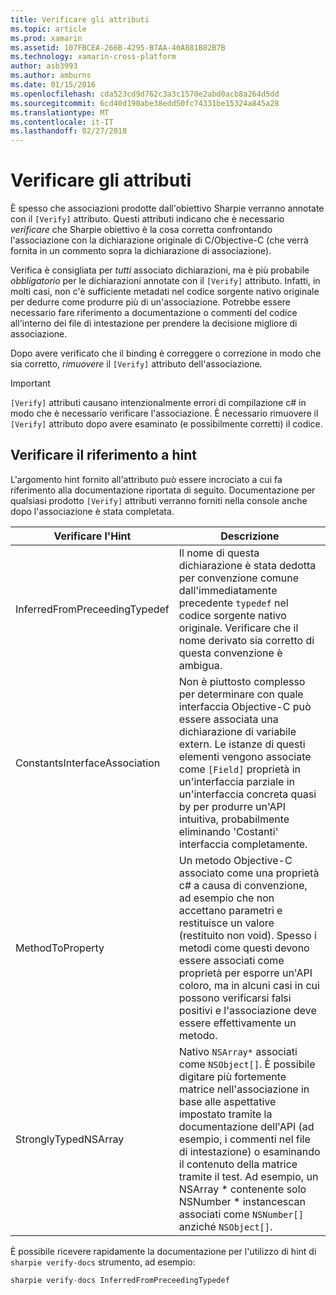 ```yaml
---
title: Verificare gli attributi
ms.topic: article
ms.prod: xamarin
ms.assetid: 107FBCEA-266B-4295-B7AA-40A881B82B7B
ms.technology: xamarin-cross-platform
author: asb3993
ms.author: amburns
ms.date: 01/15/2016
ms.openlocfilehash: cda523cd9d762c3a3c1570e2abd0acb8a264d5dd
ms.sourcegitcommit: 6cd40d190abe38edd50fc74331be15324a845a28
ms.translationtype: MT
ms.contentlocale: it-IT
ms.lasthandoff: 02/27/2018
---
```

# <a name="verify-attributes"></a>Verificare gli attributi


È spesso che associazioni prodotte dall'obiettivo Sharpie verranno annotate con il `[Verify]` attributo. Questi attributi indicano che è necessario _verificare_ che Sharpie obiettivo è la cosa corretta confrontando l'associazione con la dichiarazione originale di C/Objective-C (che verrà fornita in un commento sopra la dichiarazione di associazione).

Verifica è consigliata per _tutti_ associato dichiarazioni, ma è più probabile _obbligatorio_ per le dichiarazioni annotate con il `[Verify]` attributo. Infatti, in molti casi, non c'è sufficiente metadati nel codice sorgente nativo originale per dedurre come produrre più di un'associazione. Potrebbe essere necessario fare riferimento a documentazione o commenti del codice all'interno dei file di intestazione per prendere la decisione migliore di associazione.

Dopo avere verificato che il binding è correggere o correzione in modo che sia corretto, _rimuovere_ il `[Verify]` attributo dell'associazione.

> [!IMPORTANT]
> `[Verify]` attributi causano intenzionalmente errori di compilazione c# in modo che è necessario verificare l'associazione. È necessario rimuovere il `[Verify]` attributo dopo avere esaminato (e possibilmente corretti) il codice.

## <a name="verify-hints-reference"></a>Verificare il riferimento a hint

L'argomento hint fornito all'attributo può essere incrociato a cui fa riferimento alla documentazione riportata di seguito. Documentazione per qualsiasi prodotto `[Verify]` attributi verranno forniti nella console anche dopo l'associazione è stata completata.

<table>
  <thead>
  <tr>
    <th>Verificare l'Hint</th>
    <th>Descrizione</th>
  </tr>
  </thead>
  <tbody>
  <tr>
    <td>InferredFromPreceedingTypedef</td>
    <td>Il nome di questa dichiarazione è stata dedotta per convenzione comune dall'immediatamente precedente <code>typedef</code> nel codice sorgente nativo originale. Verificare che il nome derivato sia corretto di questa convenzione è ambigua.</td>
  </tr>
  <tr>
    <td>ConstantsInterfaceAssociation</td>
    <td>Non è piuttosto complesso per determinare con quale interfaccia Objective-C può essere associata una dichiarazione di variabile extern. Le istanze di questi elementi vengono associate come <code>[Field]</code> proprietà in un'interfaccia parziale in un'interfaccia concreta quasi by per produrre un'API intuitiva, probabilmente eliminando 'Costanti' interfaccia completamente.</td>
  </tr>
  <tr>
    <td>MethodToProperty</td>
    <td>Un metodo Objective-C associato come una proprietà c# a causa di convenzione, ad esempio che non accettano parametri e restituisce un valore (restituito non void). Spesso i metodi come questi devono essere associati come proprietà per esporre un'API coloro, ma in alcuni casi in cui possono verificarsi falsi positivi e l'associazione deve essere effettivamente un metodo.</td>
  </tr>
  <tr>
    <td>StronglyTypedNSArray</td>
    <td>Nativo <code>NSArray*</code> associati come <code>NSObject[]</code>. È possibile digitare più fortemente matrice nell'associazione in base alle aspettative impostato tramite la documentazione dell'API (ad esempio, i commenti nel file di intestazione) o esaminando il contenuto della matrice tramite il test. Ad esempio, un NSArray * contenente solo NSNumber * instancescan associati come <code>NSNumber[]</code> anziché <code>NSObject[]</code>.</td>
  </tr>
  </tbody>
</table>

È possibile ricevere rapidamente la documentazione per l'utilizzo di hint di `sharpie verify-docs` strumento, ad esempio:

```csharp
sharpie verify-docs InferredFromPreceedingTypedef
```

